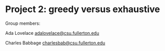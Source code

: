 # Project 2: greedy versus exhaustive

Group members:

Ada Lovelace adalovelace@csu.fullerton.edu

Charles Babbage charlesbab@csu.fullerton.edu

